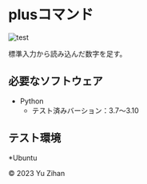 # plusコマンド

![test](http://github.com/ZIHAN-YU/robosys2023/actions/workflows/test.yml/badge.svg)

標準入力から読み込んだ数字を足す。

## 必要なソフトウェア
* Python
  * テスト済みバーション：3.7〜3.10

## テスト環境
*Ubuntu

© 2023 Yu Zihan
